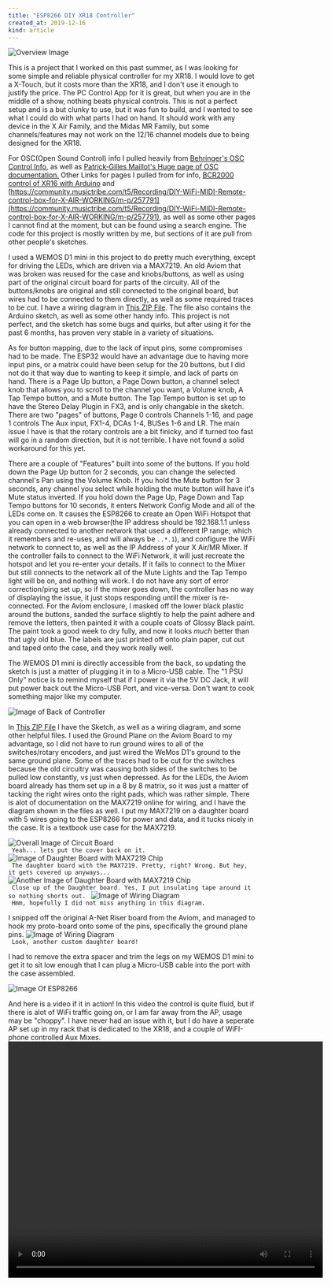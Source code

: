 ```yaml
---
title: "ESP8266 DIY XR18 Controller"
created_at: 2019-12-16
kind: article
---
```


<img src="/data/XR18_ESP8266/IMG_0286.JPG" alt="Overview Image"/>

 This is a project that I worked on this past summer, as I was looking for some simple and reliable physical controller for my XR18. I would love to get a X-Touch, but it costs more than the XR18, and I don't use it enough to justify the price. The PC Control App for it is great, but when you are in the middle of a show, nothing beats physical controls. This is not a perfect setup and is a but clunky to use, but it was fun to build, and I wanted to see what I could do with what parts I had on hand. It should work with any device in the X Air Family, and the Midas MR Family, but some channels/features may not work on the 12/16 channel models due to being designed for the XR18.

 For OSC(Open Sound Control) info I pulled heavily from [Behringer's OSC Control Info](https://behringerwiki.musictribe.com/index.php?title=OSC_Remote_Protocol), as well as [Patrick‐Gilles Maillot's Huge page of OSC documentation.](https://bf95dc13-a-62cb3a1a-s-sites.googlegroups.com/site/patrickmaillot/docs/X32-OSC.pdf?attachauth=ANoY7co2bQINyDVej0XI8b9gruG_PaSunneasJo6xVxfHcZrMV50ns06Z_a8No10eVFJDd4_geNLyexQrhiTWgK023Iwv0T4qj5-YzXdBN6WTYkXvtT5rc6GQnEV3NCnjL1jiCMqFUAFVjPl_3IV6cnyEHD4Nc_vCdZkHC9qn3UrMQB8QDpp5GkI9_WC6Xe1IwbJ8UFYplGzbQ_JRDzh6UNHlRG5ZnZDlg%3D%3D&attredirects=0)
 Other Links for pages I pulled from for info, [BCR2000 control of XR16 with Arduino](https://community.musictribe.com/t5/Recording/BCR2000-control-of-XR16-with-Arduino/td-p/220059/) and [https://community.musictribe.com/t5/Recording/DIY-WiFi-MIDI-Remote-control-box-for-X-AIR-WORKING/m-p/257791](https://community.musictribe.com/t5/Recording/DIY-WiFi-MIDI-Remote-control-box-for-X-AIR-WORKING/m-p/257791), as well as some other pages I cannot find at the moment, but can be found using a search engine. The code for this project is mostly written by me, but sections of it are pull from other people's sketches.
 
 I used a WEMOS D1 mini in this project to do pretty much everything, except for driving the LEDs, which are driven via a MAX7219. An old Aviom that was broken was reused for the case and knobs/buttons, as well as using part of the original circuit board for parts of the circuity. All of the buttons/knobs are original and still connected to the original board, but wires had to be connected to them directly, as well as some required traces to be cut. I have a wiring diagram in [This ZIP File](/data/XR18_ESP8266/Aviom_ESP8266_XAir.zip). The file also contains the Arduino sketch, as well as some other handy info. This project is not perfect, and the sketch has some bugs and quirks, but after using it for the past 6 months, has proven very stable in a variety of situations.

 As for button mapping, due to the lack of input pins, some compromises had to be made. The ESP32 would have an advantage due to having more input pins, or a matrix could have been setup for the 20 buttons, but I did not do it that way due to wanting to keep it simple, and lack of parts on hand. There is a Page Up button, a Page Down button, a channel select knob that allows you to scroll to the channel you want, a Volume knob, A Tap Tempo button, and a Mute button. The Tap Tempo button is set up to have the Stereo Delay Plugin in FX3, and is only changable in the sketch. There are two "pages" of buttons, Page 0 controls Channels 1-16, and page 1 controls The Aux input, FX1-4, DCAs 1-4, BUSes 1-6 and LR. The main issue I have is that the rotary controls are a bit finicky, and if turned too fast will go in a random direction, but it is not terrible. I have not found a solid workaround for this yet.

 There are a couple of "Features" built into some of the buttons. If you hold down the Page Up button for 2 seconds, you can change the selected channel's Pan using the Volume Knob. If you hold the Mute button for 3 seconds, any channel you select while holding the mute button will have it's Mute status inverted.
 If you hold down the Page Up, Page Down and Tap Tempo buttons for 10 seconds, it enters Network Config Mode and all of the LEDs come on. It causes the ESP8266 to create an Open WiFi Hotspot that you can open in a web browser(the IP address should be 192.168.1.1 unless already connected to another network that used a different IP range, which it remembers and re-uses, and will always be <code>*.*.*.1</code>), and configure the WiFi network to connect to, as well as the IP Address of your X Air/MR Mixer. If the controller fails to connect to the WiFi Network, it will just recreate the hotspot and let you re-enter your details. If it fails to connect to the Mixer but still connects to the network all of the Mute Lights and the Tap Tempo light will be on, and nothing will work. I do not have any sort of error correction/ping set up, so if the mixer goes down, the controller has no way of displaying the issue, it just stops responding untill the mixer is re-connected.
 For the Aviom enclosure, I masked off the lower black plastic around the buttons, sanded the surface slightly to help the paint adhere and remove the letters, then painted it with a couple coats of Glossy Black paint. The paint took a good week to dry fully, and now it looks *much* better than that ugly old blue. The labels are just printed off onto plain paper, cut out and taped onto the case, and they work really well.

 The WEMOS D1 mini is directly accessible from the back, so updating the sketch is just a matter of plugging it in to a Micro-USB cable. The "1 PSU Only" notice is to remind myself that if I power it via the 5V DC Jack, it will put power back out the Micro-USB Port, and vice-versa. Don't want to cook something major like my computer.

<img src="/data/XR18_ESP8266/IMG_0285.JPG" alt="Image of Back of Controller"/>

 In [This ZIP File](/data/XR18_ESP8266/Aviom_ESP8266_XAir.zip) I have the Sketch, as well as a wiring diagram, and some other helpful files. I used the Ground Plane on the Aviom Board to my advantage, so I did not have to run ground wires to all of the switches/rotary encoders, and just wired the WeMos D1's ground to the same ground plane. Some of the traces had to be cut for the switches because the old circuitry was causing both sides of the switches to be pulled low constantly, vs just when depressed. As for the LEDs, the Aviom board already has them set up in a 8 by 8 matrix, so it was just a matter of tacking the right wires onto the right pads, which was rather simple. There is alot of documentation on the MAX7219 online for wiring, and I have the diagram shown in the files as well. I put my MAX7219 on a daughter board with 5 wires going to the ESP8266 for power and data, and it tucks nicely in the case. It is a textbook use case for the MAX7219.

<img src="/data/XR18_ESP8266/IMG_0279.JPG" alt="Overall Image of Circuit Board"/>
<br><code> Yeah... lets put the cover back on it. </code>

<img src="/data/XR18_ESP8266/IMG_0280.JPG" alt="Image of Daughter Board with MAX7219 Chip"/>
<br><code> The daughter board with the MAX7219. Pretty, right? Wrong. But hey, it gets covered up anyways... </code>

<img src="/data/XR18_ESP8266/IMG_0281.JPG" alt="Another Image of Daughter Board with MAX7219 Chip"/>
<br><code> Close up of the Daughter board. Yes, I put insulating tape around it so nothing shorts out. </code>

<img src="/data/XR18_ESP8266/Wiring.png" alt="Image of Wiring Diagram"/>
<br><code> Hmm, hopefully I did not miss anything in this diagram.</code>

I snipped off the original A-Net Riser board from the Aviom, and managed to hook my proto-board onto some of the pins, specifically the ground plane pins.
<img src="/data/XR18_ESP8266/IMG_0282.JPG" alt="Image of Wiring Diagram"/>
<br><code> Look, another custom daughter board!</code>

 I had to remove the extra spacer and trim the legs on my WEMOS D1 mini to get it to sit low enough that I can plug a Micro-USB cable into the port with the case assembled.

<img src="/data/XR18_ESP8266/IMG_0283.JPG" alt="Image Of ESP8266"/>

And here is a video if it in action! In this video the control is quite fluid, but if there is alot of WiFi traffic going on, or I am far away from the AP, usage may be "choppy". I have never had an issue with it, but I do have a seperate AP set up in my rack that is dedicated to the XR18, and a couple of WiFI-phone controlled Aux Mixes.
 <video width="640" height="480" controls>
  <source src="/data/XR18_ESP8266/Video.mp4" type="video/mp4">
</video>


